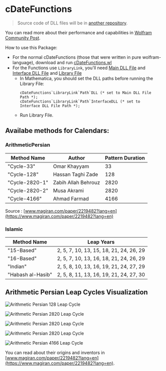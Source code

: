# cDateFunctions

> Source code of DLL files will be in [another repository](https://github.com/ben-izd/cDateFunctions-Source).

You can read more about their performance and capabilities in [Wolfram Community Post](https://community.wolfram.com/groups/-/m/t/2434669).

How to use this Package:
- For the normal cDateFunctions (those that were written in pure wolfram-language), download and run [cDateFunctions.wl](https://github.com/ben-izd/cDateFunctions/blob/main/cDateFunctions.wl)
- For the Functions use `LibraryLink`, you'll need [Main DLL File](https://github.com/ben-izd/cDateFunctions/blob/main/LibraryLink/cDateFunctionsLibraryLink.dll) and [Interface DLL File](https://github.com/ben-izd/cDateFunctions/blob/main/LibraryLink/cDateFunctionsLibraryLinkInterface.dll) and [Library File](https://github.com/ben-izd/cDateFunctions/blob/main/LibraryLink/cDateFunctionsLibraryLinkInterface.wl)
    - In Mathematica, you should set the DLL paths before running the Library File:
      ```
      cDateFunctions`LibraryLink`Path`DLL (* set to Main DLL File Path *);
      cDateFunctions`LibraryLink`Path`InterfaceDLL (* set to Interface DLL File Path *);
      ```
    - Run Library File.

## Availabe methods for Calendars:

### ArithmeticPersian
| Method Name | Author | Pattern Duration |
| --- | --- | --- |
| "Cycle-33" | Omar Khayyam | 33 |
| "Cycle-128" | Hassan Taghi Zade | 128 |
| "Cycle-2820-1" | Zabih Allah Behrouz | 2820 |
| "Cycle-2820-2" | Musa Akrami  | 2820 |
| "Cycle-4166" | Ahmad Farmad | 4166 |

Source : [www.magiran.com/paper/2219482?lang=en](https://www.magiran.com/paper/2219482?lang=en)

### Islamic
| Method Name | Leap Years |
| --- | --- |
| "15-Based" | 2, 5, 7, 10, 13, 15, 18, 21, 24, 26, 29 |
| "16-Based" | 2, 5, 7, 10, 13, 16, 18, 21, 24, 26, 29 |
| "Indian" | 2, 5, 8, 10, 13, 16, 19, 21, 24, 27, 29 |
| "Habash al-Hasib" | 2, 5, 8, 11, 13, 16, 19, 21, 24, 27, 30 |

## Arithmetic Persian Leap Cycles Visualization

![Arithmetic Persian 128 Leap Cycle](https://i.postimg.cc/Vv9v1Y4m/arithmetic-persian-128-leap-cycle.jpg)

![Arithmetic Persian 2820 Leap Cycle](https://i.postimg.cc/bN8dgtNJ/arithmetic-persian-2820-1-leap-cycle.jpg)

![Arithmetic Persian 2820 Leap Cycle](https://i.postimg.cc/650qmpyh/arithmetic-persian-2820-2-leap-cycle.jpg)

![Arithmetic Persian 2820 Leap Cycle](https://i.postimg.cc/Znzn198w/arithmetic-persian-33-leap-cycle.jpg)

![Arithmetic Persian 4166 Leap Cycle](https://i.postimg.cc/HWbVb2mR/arithmetic-persian-4166-leap-cycle.jpg)

You can read about their origins and inventors in [www.magiran.com/paper/2219482?lang=en](https://www.magiran.com/paper/2219482?lang=en).
